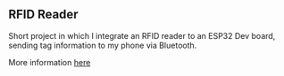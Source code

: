 ## RFID Reader ##

Short project in which I integrate an RFID reader to an ESP32 Dev board, sending tag information to my phone via Bluetooth. 

More information [here](https://vitaminjaek.github.io/rfid-reader-project/)